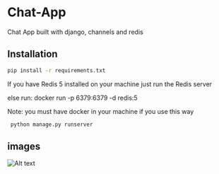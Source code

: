 # Chat-App
Chat App built with django, channels and redis

## Installation
  ```bash
  pip install -r requirements.txt
  ``` 
  If you have Redis 5 installed on your machine
  just run the Redis server 
  
  
  else run: docker run -p 6379:6379 -d redis:5
  
  Note: you must have docker in your machine if you use this way 
  
 ```bash
  python manage.py runserver
 ``` 
 
## images

  <img src="![lobby](https://user-images.githubusercontent.com/85603527/175553647-89bdc75b-f5ae-4296-a1b7-f8c0edff8904.png)" alt="Alt text" title="Optional title">
  

  
